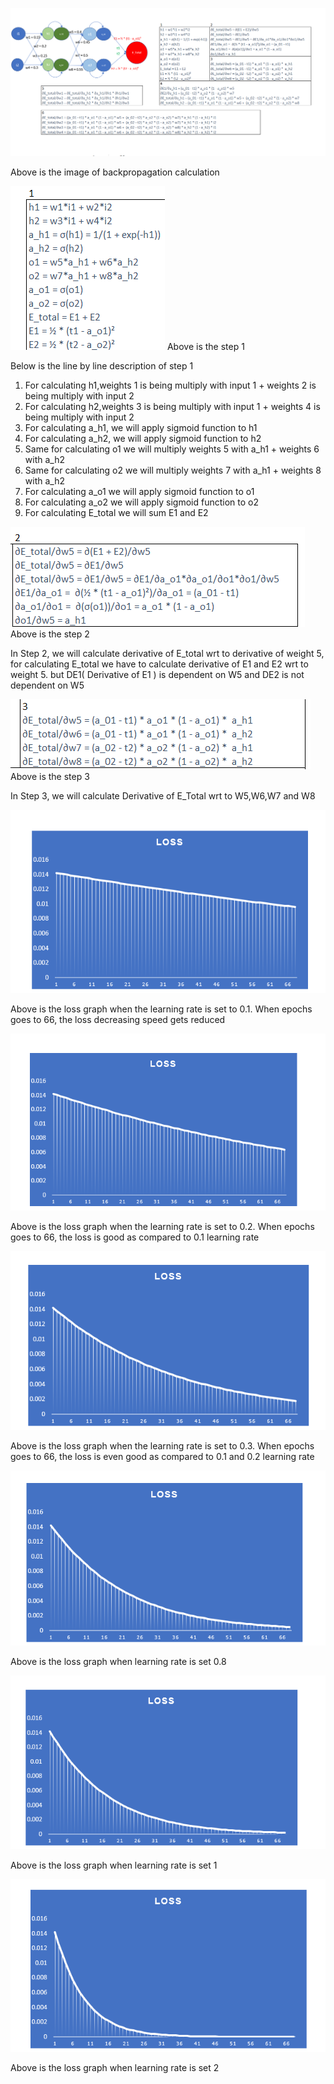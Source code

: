 
![Example Image](outputs/formulas_image.png)

Above is the image of backpropagation calculation 

![Example Image](outputs/step_1.png)
Above is the step 1 

Below is the line by line description of step 1

1) For calculating h1,weights 1 is being multiply with input 1 + weights 2 is being multiply with input 2
2) For calculating h2,weights 3 is being multiply with input 1 + weights 4 is being multiply with input 2
3) For calculating a_h1, we will apply sigmoid function to h1
4) For calculating a_h2, we will apply sigmoid function to h2
5) Same for calculating o1 we will multiply weights 5 with a_h1 + weights 6 with a_h2
6) Same for calculating o2 we will multiply weights 7 with a_h1 + weights 8 with a_h2
7) For calculating a_o1 we will apply sigmoid function to o1
8) For calculating a_o2 we will apply sigmoid function to o2
9) For calculating E_total we will sum E1 and E2

![Example Image](outputs/step_2.png)
Above is the step 2

In Step 2, we will calculate derivative of E_total wrt to derivative of weight 5, for calculating E_total we have to calculate derivative of E1 and E2 wrt to weight 5. but DE1( Derivative of E1 ) is dependent on W5 and DE2 is not dependent on W5

![Example Image](outputs/step_3.png)
Above is the step 3

In Step 3, we will calculate Derivative of E_Total wrt to W5,W6,W7 and W8

![Example Image](outputs/learning_rate_0.1.png)

Above is the loss graph when the learning rate is set to 0.1. When epochs goes to 66, the loss decreasing speed gets reduced

![Example Image](outputs/learning_rate_0.2.png)

Above is the loss graph when the learning rate is set to 0.2. When epochs goes to 66, the loss is good as compared to 0.1 learning rate

![Example Image](outputs/learning_rate_0.3.png)

Above is the loss graph when the learning rate is set to 0.3. When epochs goes to 66, the loss is even good as compared to 0.1 and 0.2 learning rate

![Example Image](outputs/learning_rate_0.8.png)

Above is the loss graph when learning rate is set 0.8

![Example Image](outputs/learning_rate_1.png)

Above is the loss graph when learning rate is set 1

![Example Image](outputs/learning_rate_2.png)

Above is the loss graph when learning rate is set 2




